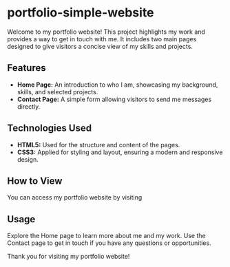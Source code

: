 # portfolio-simple-website

Welcome to my portfolio website! This project highlights my work and provides a way to get in touch with me. It includes two main pages designed to give visitors a concise view of my skills and projects.

## Features

- **Home Page:** An introduction to who I am, showcasing my background, skills, and selected projects.
- **Contact Page:** A simple form allowing visitors to send me messages directly.

## Technologies Used

- **HTML5:** Used for the structure and content of the pages.
- **CSS3:** Applied for styling and layout, ensuring a modern and responsive design.

## How to View

You can access my portfolio website by visiting

## Usage

Explore the Home page to learn more about me and my work. Use the Contact page to get in touch if you have any questions or opportunities.

Thank you for visiting my portfolio website!

